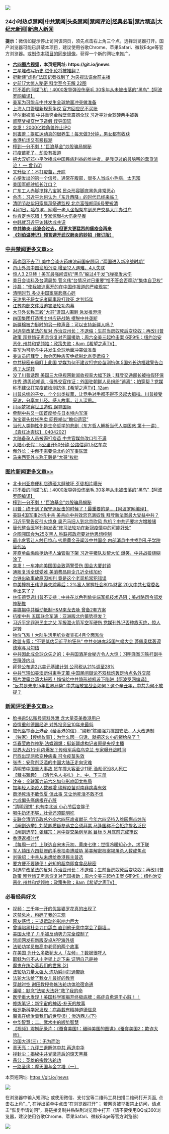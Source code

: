 ![](https://raw.githubusercontent.com/fqnews/bnews/master/64photo/fqnews-qr.jpg)

<div id="tt">
<h3>24小时热点禁闻|<a href="#%E4%B8%AD%E5%85%B1%E7%A6%81%E9%97%BB%E6%9B%B4%E5%A4%9A%E6%96%87%E7%AB%A0">中共禁闻</a>|<a href="#%E5%9B%BE%E7%89%87%E6%96%B0%E9%97%BB%E6%9B%B4%E5%A4%9A%E6%96%87%E7%AB%A0">头条禁闻</a>|<a href="#%E6%96%B0%E9%97%BB%E8%AF%84%E8%AE%BA%E6%9B%B4%E5%A4%9A%E6%96%87%E7%AB%A0">禁闻评论|<a href="#%E5%BF%85%E7%9C%8B%E7%BB%8F%E5%85%B8%E5%A5%BD%E6%96%87">经典必看|<a href="/video.md#%E7%A6%81%E7%89%87%E7%B2%BE%E9%80%89">禁片精选</a>|<a href="https://github.com/fqnews/djy/blob/master/gb/nf1351518.md#1">大纪元新闻</a>|<a href="https://github.com/fqnews/ntdtv/blob/master/gb/prog204.md#1">新唐人新闻</a></h3>
<div><b>提示：</b>微信如提示停止访问该网页，须先点击右上角三个点，选择浏览器打开。国产浏览器可能已屏蔽本项目，建议使用谷歌Chrome、苹果Safari、微软Edge等官方浏览器。或<a href="https://github.com/fqnews/bnews/blob/master/%E5%88%B6%E4%BD%9Cgit%E7%A6%81%E9%97%BB%E9%95%9C%E5%83%8F.md">制作本项目的同步镜像</a>，获得一个新的网址来推广。</div>
<ul>
<li><b><a href="http://d1.bdrive.tk/64.mp4" target="_blank">六四图片视频</a>，本页短网址: https://git.io/jnews</b></li>
<li><a href="/cnnews/20210404/1519202.md">三星堆改写历史 进化论将被推翻？</a></li>
<li><a href="/cnnews/20210404/1519160.md">挺新疆“虚构”法国记者找到了 为央视法语台前主播</a></li>
<li><a href="/cnnews/20210404/1519153.md">史前17大惊人秘密 科学至今无解 22图</a></li>
<li><a href="/topimagenews/20210404/1519440.md">打不着的间谍飞机！4000发导弹没伤毫毛 30多年从未被击落的“黑鸟”【阿波罗网编译】</a></li>
<li><a href="/cbnews/20210404/1519503.md">美军为可能与中共发生全球地面冲突做准备</a></li>
<li><a href="/cbnews/20210404/1519207.md">上海人口管理新规惹争议 官方回应民不买账</a></li>
<li><a href="/cnnews/20210404/1519392.md">华尔街被骗 中共重竖金融壁垒震撼全球 习近平对台软硬两手被轰</a></li>
<li><a href="/cbnews/20210404/1519322.md">闫丽梦揭穿世卫造假 误导国际</a></li>
<li><a href="/cnnews/20210404/1519399.md">突发！2000亿独角兽终止IPO</a></li>
<li><a href="/health/20210404/1519243.md">别害羞：提肛运动真的很养生！每天做3分钟，男女都有收获</a></li>
<li><a href="/cnnews/hknews/20210404/1519542.md">香港机场又有移民潮</a></li>
<li><a href="/topimagenews/20210404/1519402.md">榨到一分不剩！“巨浪基金”炒股骗局揭秘</a></li>
<li><a href="/bannedvideo/20210404/1519557.md">打疫苗死了，却没有报道</a></li>
<li><a href="/comments/20210404/1519365.md">把大汉奸邓小平吹捧成中国民族利益的维护者，是我见过的最脑残的蠢货渣论！ — 曾节明</a></li>
<li><a href="/cnnews/20210404/1519251.md">又升级了：不打疫苗，开除</a></li>
<li><a href="/health/20210404/1519415.md">心梗发出的第一个信号，通常在腹部，很多人当成小毛病，太无知</a></li>
<li><a href="/headline/20210404/1519475.md">美国军舰驶抵长江口？</a></li>
<li><a href="/cnnews/20210404/1519309.md">广东工人赤脚搅拌八宝粥 民众形容脚底黑色非常恶心</a></li>
<li><a href="/baitai/20210404/1519189.md">余杰：习近平为何认为「东升西降」的时代已经来临？</a></li>
<li><a href="/headline/20210404/1519497.md">清明节赵紫阳家属拜祭遭监视 北京富强胡同6号要搬清</a></li>
<li><a href="/bannedvideo/20210404/1519485.md">4月1日，哈尔滨，网曝一老人坐担架车到房产交易大厅办过户</a></li>
<li><a href="/comments/20210404/1519509.md">你肯定也吃错！专家惊曝4大伤身早餐</a></li>
<li><a href="/cbnews/20210404/1519208.md">中韩就习近平访韩达成共识</a></li>
<li><b><a href="/comments/20200211/1275071.md" target="_blank">中共肺炎-此波会过去，但更大更猛烈的瘟疫会再来</a></b></li>
<li><b><a href="/comments/20200207/1272816.md" target="_blank">《刘伯温碑记》预言避开武汉肺炎的妙招（修订版）</a></b></li>
</ul>
</div>

<div class="catlist">
<h3><a href="/cbnews/" target="_blank">中共禁闻</a><span><a href="/cbnews/" target="_blank" rel="nofollow">更多文章>></a></span></h3>
<ul>
<li><a href="/cbnews/20210405/1519684.md" target="_blank">再也回不去了! 美中会谈火药味浓前国安顾问 :“两国进入新冷战时期”</a></li>
<li><a href="/cbnews/20210405/1519660.md" target="_blank">舟山外海中国渔船沉没 增至12人遇难、4人失联</a></li>
<li><a href="/cbnews/20210405/1519658.md" target="_blank">惊人3.2马赫！美军最强间谍机“黑鸟”躲过4千发飞弹毫发未伤</a></li>
<li><a href="/cbnews/20210404/1519627.md" target="_blank">美日会谈料及台湾局势 菅义伟“台情况对日重要”惟不答会否牵动“集体自卫权”</a></li>
<li><a href="/cbnews/20210404/1519621.md" target="_blank">沙磊：“使我被迫离开的在中国作报道的严峻现实”</a></li>
<li><a href="/cbnews/20210404/1519608.md" target="_blank">清明时节 多少中国家庭悲痛心碎</a></li>
<li><a href="/cbnews/20210404/1519590.md" target="_blank">天津男子将女记者同事殴打致死 才判15年</a></li>
<li><a href="/cbnews/20210404/1519589.md" target="_blank">江苏内部文件泄迫害法轮功内幕</a></li>
<li><a href="/cbnews/20210404/1519583.md" target="_blank">大马外长称王毅&#8221;大哥&#8221;遭国人围剿 急发推澄清</a></li>
<li><a href="/cbnews/20210404/1519575.md" target="_blank">四国集团打造稀土供应链战略 摆脱中共垄断</a></li>
<li><a href="/cbnews/20210404/1519574.md" target="_blank">新疆棉被力挺时的另一种声音：可以支持新疆人吗？</a></li>
<li><a href="/comments/20210404/1519569.md" target="_blank">对选举改革法的反对 乔治亚州长：不退缩；生前当房奴死后变坟奴；再改川普政策 拜登悄无声息恢复对巴国援助；周六全美三起枪击案 6死9伤；纽约治安恶化 州共和党领袖：政策失败；8am【希望之声TV】</a></li>
<li><a href="/cbnews/20210404/1519503.md" target="_blank">美军为可能与中共发生全球地面冲突做准备</a></li>
<li><a href="/cbnews/20210404/1519398.md" target="_blank">美议员问拜登：你会因种族灭绝抵制北京奥运吗？</a></li>
<li><a href="/cbnews/20210404/1519383.md" target="_blank">中共秘密布局盯上此国 党媒为何不建议打完疫苗测抗体 5国外长访福建警告台湾？大逆转</a></li>
<li><a href="/comments/20210404/1519378.md" target="_blank">没了川普话题 美国三大电视网新闻收视率大幅下跌；拜登交通部长被拍假环保作秀 遭舆论嘲讽；俄外交官作证：外国驻朝鲜人员纷纷“逃离”；怕穿帮？党媒称不建议打完疫苗检测抗体【希望之声TV】12am</a></li>
<li><a href="/comments/20210404/1519377.md" target="_blank">川普总统的子女，个个出类拔萃，让竞争对手都不得不竖起大拇指。川普接受采访，分享育儿经。感人故事，让人深思。</a></li>
<li><a href="/cbnews/20210404/1519322.md" target="_blank">闫丽梦揭穿世卫造假 误导国际</a></li>
<li><a href="/cbnews/20210404/1519321.md" target="_blank">牵制中共又一国首度参与日本境内军演</a></li>
<li><a href="/cbnews/20210404/1519320.md" target="_blank">淘宝罩头蚊帐热卖 网民嘲似“瞻仰遗容”</a></li>
<li><a href="/comments/20210404/1519314.md" target="_blank">当代人类物性化是生命哲学的悲剧（东方哲人解析当代人类困惑  第十一讲）【袁红冰杏坛】 04042021</a></li>
<li><a href="/cbnews/20210404/1519266.md" target="_blank">大陆备孕人员被逼打疫苗 中共官媒忽改口引不满</a></li>
<li><a href="/cbnews/20210404/1519265.md" target="_blank">大陆小长假：5公里开50分钟 公路估迎1.5亿车次</a></li>
<li><a href="/cbnews/20210404/1519234.md" target="_blank">俄外长：中俄不需要像北约的军事联盟</a></li>
<li><a href="/cbnews/20210404/1519233.md" target="_blank">马来西亚外长称王毅是“大哥”挨批</a></li>

</ul>
</div>
<div class="catlist">
<h3><a href="/topimagenews/" target="_blank">图片新闻</a><span><a href="/topimagenews/" target="_blank" rel="nofollow">更多文章>></a></span></h3>
<ul>
<li><a href="/topimagenews/20210405/1519671.md" target="_blank">北卡州亚裔便利店遭砸大肆破坏 歹徒相片曝光</a></li>
<li><a href="/topimagenews/20210404/1519440.md" target="_blank">打不着的间谍飞机！4000发导弹没伤毫毛 30多年从未被击落的“黑鸟”【阿波罗网编译】</a></li>
<li><a href="/topimagenews/20210404/1519402.md" target="_blank">榨到一分不剩！“巨浪基金”炒股骗局揭秘</a></li>
<li><a href="/topimagenews/20210404/1519391.md" target="_blank">川普：终于到了保守派反击的时候了！最重要的是…【阿波罗网编译】</a></li>
<li><a href="/topimagenews/20210404/1519149.md" target="_blank">美联4国军事对抗中共 美共向中共效忠充满奴性 拜登新法案最大受益中共？</a></li>
<li><a href="/topimagenews/20210403/1518960.md" target="_blank">习近平警告反引火烧身 奥巴马旧人到北京吹风 危机？中共还要地方增粮储</a></li>
<li><a href="/comments/20210403/1518906.md" target="_blank">替代整合医学刊物发表“修习法轮功在新冠疫情中的可能好处”</a></li>
<li><a href="/topimagenews/20210403/1518554.md" target="_blank">企图闯国会为25岁黑人 称联邦政府要对他思想控制</a></li>
<li><a href="/topimagenews/20210403/1518546.md" target="_blank">最小贪官让人触目惊心 劣质黄金丑闻涉中共国企 内部消息中共找到孔子学院替代品</a></li>
<li><a href="/topimagenews/20210403/1518528.md" target="_blank">非裔单曲煽动抢劫华人油管拒下架 习近平猪队友帮大忙 爆笑，中共战狼烧糊涂了</a></li>
<li><a href="/topimagenews/20210403/1518459.md" target="_blank">突发！一车冲向美国国会致两警受伤 国会大厦封锁</a></li>
<li><a href="/topimagenews/20210403/1518446.md" target="_blank">通胀复活全球受难 美消费品巨企几近全线加价</a></li>
<li><a href="/topimagenews/20210402/1518285.md" target="_blank">台铁出轨事故原因初判 竟是这个老司机常犯错误</a></li>
<li><a href="/topimagenews/20210402/1517957.md" target="_blank">中美撞机王伟诡异失踪幕后；2%富人掌握社会80%财富 20大中共七常委名单出来了？</a></li>
<li><a href="/topimagenews/20210402/1517873.md" target="_blank">林伍德竞选川普不支持；中共在以色列偷尖端军机技术遇阻；美战略司令部发神秘推</a></li>
<li><a href="/topimagenews/20210402/1517863.md" target="_blank">美媒揭中共煽动抵制H&#038;M来龙去脉 曾备2套方案</a></li>
<li><a href="/topimagenews/20210402/1517862.md" target="_blank">抗衡中共 五国联合军演：亚洲版北约蓄势待发？</a></li>
<li><a href="/topimagenews/20210402/1517842.md" target="_blank">习近平定罪港民主之父 军报泄火箭军空军硬伤 党媒刊外记否种族灭绝，惊人逆转</a></li>
<li><a href="/topimagenews/20210402/1517841.md" target="_blank">物价飞涨！大陆生活用纸业者宣布4月全面涨价</a></li>
<li><a href="/topimagenews/20210401/1517464.md" target="_blank">欧盟专家：“不要低估习近平的狂热” 中共突缺席35国气候大会 蓬佩奥猛轰谭德塞与习勾结</a></li>
<li><a href="/topimagenews/20210401/1517078.md" target="_blank">中共因此成全球众矢之的；中共国酒茅台秘方令人大惊；习明泽案习铁杆副手空降涉内斗</a></li>
<li><a href="/topimagenews/20210401/1516907.md" target="_blank">拜登公布逾2兆美元基建计划 公司税从21%调至28%</a></li>
<li><a href="/topimagenews/20210331/1516706.md" target="_blank">中共气短如美澳断供束手无策 中国民间舆论不双标炮轰足协点名外交部</a></li>
<li><a href="/topimagenews/20210331/1516477.md" target="_blank">照片泄露台湾大秘密！悄悄给中共隐形战机设下陷阱【阿波罗网编译】</a></li>
<li><a href="/topimagenews/20210331/1516325.md" target="_blank">”反共是未来15年世界局势“ 中共胆敢宣战会如何？这个辛丑年，中共为何不敢提？</a></li>

</ul>
</div>
<div class="catlist">
<h3><a href="/comments/" target="_blank">新闻评论</a><span><a href="/comments/" target="_blank" rel="nofollow">更多文章>></a></span></h3>
<ul>
<li><a href="/comments/20210405/1519680.md" target="_blank">脸书逾5亿账号资料外泄 含大量英美香港用户</a></li>
<li><a href="/comments/20210405/1519679.md" target="_blank">疫情重创德国经济 对外投资呈10年来最低</a></li>
<li><a href="/comments/20210405/1519676.md" target="_blank">取代巫堃泰上港台《给香港的信》 “梁粉”陈建强力撑国安法、人大改选制</a></li>
<li><a href="/comments/20210405/1519661.md" target="_blank">（独家）【传统故事】：为什么因一句话，就把这幺小的猪给杀了？</a></li>
<li><a href="/comments/20210405/1519646.md" target="_blank">华春莹故作神秘 法媒踢爆：挺新疆虚构记者原是央视主播</a></li>
<li><a href="/comments/20210405/1519645.md" target="_blank">世界大战1个月内爆发？传俄军兵临乌克兰 专家曝开战时间</a></li>
<li><a href="/comments/20210404/1519636.md" target="_blank">巴西出现两款变种病毒 可令疫苗失效</a></li>
<li><a href="/comments/20210404/1519634.md" target="_blank">张杰：安慰剂泛滥的中国大陆正走向灾难</a></li>
<li><a href="/comments/20210404/1519632.md" target="_blank">清明节中国重大事故 货车撞大客至少11死 渔船沉没8人死亡</a></li>
<li><a href="/comments/20210404/1519631.md" target="_blank">【藏书雅趣】 《清代名人书札》上、中、下三册</a></li>
<li><a href="/comments/20210404/1519628.md" target="_blank">沈舟：全球军力前六名如何影响印太格局</a></li>
<li><a href="/comments/20210404/1519618.md" target="_blank">加年轻人染疫人数暴增 瑞辉疫苗对南非病毒有效</a></li>
<li><a href="/comments/20210404/1519617.md" target="_blank">商汤死活不敢伐夏 但此事 又让他死活不敢不伐</a></li>
<li><a href="/comments/20210404/1519616.md" target="_blank">六成偏头痛病根在心脏</a></li>
<li><a href="/comments/20210404/1519615.md" target="_blank">“清明润饼” 也有南北派 小心节后变胖子</a></li>
<li><a href="/comments/20210404/1519614.md" target="_blank">喝牛奶还不够，壮骨还须聪明吃</a></li>
<li><a href="/comments/20210404/1519607.md" target="_blank">支联会清明节政总外向六四死难者献花 今年六四坚持入维园燃点烛光</a></li>
<li><a href="/comments/20210404/1519606.md" target="_blank">【阉割选举】刘慧卿质疑参选立会须拜票 马逢国称不会拒绝提名泛民</a></li>
<li><a href="/comments/20210404/1519605.md" target="_blank">【阉割选举】张建宗：月中提交条例草案 目标 5 月底前完成审议</a></li>
<li><a href="/comments/20210404/1519604.md" target="_blank">香港返祖时代</a></li>
<li><a href="/comments/20210404/1519603.md" target="_blank">【每周一对】上联选自宋末元初．黄庚七律：世情冷暖知心少，求下联</a></li>
<li><a href="/comments/20210404/1519602.md" target="_blank">军人镇压六四获赠的手表拍卖遭威胁 英美解密档案揭屠杀人数成焦点</a></li>
<li><a href="/comments/20210404/1519593.md" target="_blank">刘锐绍：中共从未想给香港民主普选</a></li>
<li><a href="/comments/20210404/1519577.md" target="_blank">要方便不要随便！必知的超商即食食品秘密</a></li>
<li><a href="/comments/20210404/1519569.md" target="_blank">对选举改革法的反对 乔治亚州长：不退缩；生前当房奴死后变坟奴；再改川普政策 拜登悄无声息恢复对巴国援助；周六全美三起枪击案 6死9伤；纽约治安恶化 州共和党领袖：政策失败；8am【希望之声TV】</a></li>

</ul>
</div>

<div class="catlist">
<h3>必看经典好文</h3>
<ul>
<li><a href="/aomi/qiwen/20151223/484507.md" target="_blank">视频：三千年一开的优昙婆罗花真的出现了</a></li>
<li><a href="/yule/20210123/1473216.md" target="_blank">这禁忌片，粉碎了我的三观</a></li>
<li><a href="/cbnews/20200126/1265515.md" target="_blank">网友感悟：三退运动的影响力巨大</a></li>
<li><a href="/topimagenews/20200928/1404412.md" target="_blank">曾误陷黑社会刀口舔血 直到他无意中学会了翻墙&#8230;</a></li>
<li><a href="/comments/20200624/1349702.md" target="_blank">美国太惨了 几乎被反动势力完全控制了</a></li>
<li><a href="/comments/20200627/783266.md" target="_blank">禁闻网发布新版安卓APP海外版</a></li>
<li><a href="/comments/20200629/1352533.md" target="_blank">法轮功学员做高中老师的两个故事</a></li>
<li><a href="/comments/20200427/1319933.md" target="_blank">在美国 为什么多数犹太人「左倾」？数据很吓人</a></li>
<li><a href="/ccpdope/20190803/1168965.md" target="_blank">耶稣为何不从十字架上走下来 证明自己是神</a></li>
<li><a href="/topimagenews/20180520/944940.md" target="_blank">魔鬼在统治着我们的世界 (2)</a></li>
<li><a href="/cbnews/20200816/1381005.md" target="_blank">法轮功力量太强大 炼功瞬间打通带脉</a></li>
<li><a href="/cbnews/20200516/1329218.md" target="_blank">法轮大法给了我女儿最好的教育</a></li>
<li><a href="/comments/20200511/1322384.md" target="_blank">穿越时空 谢田教授修炼法轮功体验宿命通</a></li>
<li><a href="/comments/20210312/1502968.md" target="_blank">潘晴：默念“法轮大法好”救了我的命</a></li>
<li><a href="/comments/20201115/1431139.md" target="_blank">医学重大发现！美国科学家揭开终极底牌：癌症自愈源于心脏！！</a></li>
<li><a href="/comments/20190418/1115565.md" target="_blank">修炼笔记：新宇宙的神话-补天的故事</a></li>
<li><a href="/cbnews/20200823/1384378.md" target="_blank">俄罗斯科学家发现：病毒载有精神道德信息</a></li>
<li><a href="/topimagenews/20180527/948714.md" target="_blank">魔鬼在统治着我们的世界(8)：渗透西方(下)</a></li>
<li><a href="/comments/20200605/783249.md" target="_blank">中华智慧：二、武术中的顺势智慧</a></li>
<li><a href="/comments/20210123/1473011.md" target="_blank">【视频】震撼纪录片：《蚕食美国1：碾碎美国的图谋》《蚕食美国2：欺诈大师》</a></li>
<li><a href="/cbnews/20180309/912114.md" target="_blank">治国大道(三)：无为而治</a></li>
<li><a href="/comments/20131119/1029445.md" target="_blank">章天亮：九评三退解体中共 再造中华</a></li>
<li><a href="/topimagenews/20170218/694213.md" target="_blank">掸封尘：揭秘中共党徽背后的惊天黑幕</a></li>
<li><a href="/comments/20200313/1292991.md" target="_blank">愚公：英雄的宗教法轮功</a></li>
<li><a href="/tculture/20160806/568214.md" target="_blank">一路圣缘：摩天国与金字塔（一）</a></li>

</ul>
</div>

本页短网址: https://git.io/jnews

![](https://raw.githubusercontent.com/fqnews/bnews/master/64photo/fqnews-qr.jpg)

在浏览器中输入短网址 或使用微信、支付宝等二维码工具扫描二维码打开页面, 点击右上角"...", 在弹出菜单中点击“在浏览器打开”； 若网页被举报禁止访问，请点击“恢复申请访问”，将链接复制并粘贴到浏览器中打开（请不要使用QQ或360浏览器，建议使用谷歌Chrome、苹果Safari、微软Edge等官方浏览器）

![](https://raw.githubusercontent.com/fqnews/bnews/master/64photo/wx.jpg)